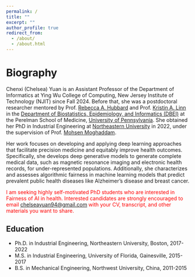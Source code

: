 ```yaml
---
permalink: /
title: ""
excerpt: ""
author_profile: true
redirect_from: 
  - /about/
  - /about.html
---
```


# Biography

Chenxi (Chelsea) Yuan is an Assistant Professor of the Department of Informatics at Ying Wu College of Computing, New Jersey Institute of Technology (NJIT) since Fall 2024. Before that, she was a postdoctoral researcher mentored by Prof. [Rebecca A. Hubbard](https://vivo.brown.edu/display/rhubbar1#) and Prof. [Kristin A. Linn](https://www.dbei.med.upenn.edu/bio/kristin-linn-phd) in the [Department of Biostatistics, Epidemiology, and Informatics (DBEI)](https://www.dbei.med.upenn.edu/) at the Perelman School of Medicine, [University of Pennsylvania](https://www.upenn.edu/). She obtained her PhD in Industrial Engineering at [Northeastern University](https://www.northeastern.edu/) in 2022, under the supervision of Prof. [Mohsen Moghaddam](https://www.sail-nu.com/mohsen-moghaddam).

Her work focuses on developing and applying deep learning approaches that facilitate precision medicine and equitably improve health outcomes. Specifically, she develops deep generative models to generate complete medical data, such as magnetic resonance imaging and electronic health records, for under-represented populations. Additionally, she characterizes and assesses algorithmic fairness in machine learning models that predict prevalent public health diseases like Alzheimer’s disease and breast cancer.


<span style="color:red"> I am seeking highly self-motivated PhD students who are interested in Fairness of AI in health. Interested candidates are strongly encouraged to email chelseayuan94@gmail.com with your CV, transcript, and other materials you want to share.</span>

## Education
  * Ph.D. in Industrial Engineering, Northeastern University, Boston, 2017-2022
  * M.S. in Industrial Engineering, University of Florida, Gainesville, 2015-2017
  * B.S. in Mechanical Engineering, Northwest University, China, 2011-2015

